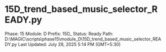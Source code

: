 # 15D_trend_based_music_selector_READY.py

Phase: 15
Module: D
Prefix: 15D_
Status: Ready
Path: D:\MAGIC\scripts\phase15\module_D\15D_trend_based_music_selector_READY.py
Last Updated: July 28, 2025 5:14 PM (GMT+5:30)

